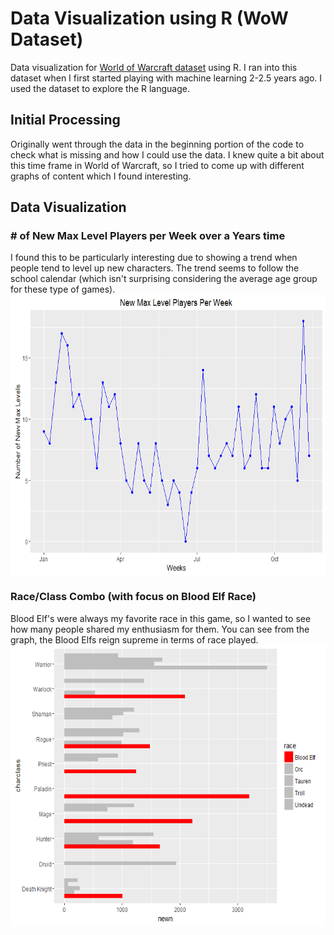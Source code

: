 # Data Visualization using R (WoW Dataset)
Data visualization for [World of Warcraft dataset](https://www.kaggle.com/mylesoneill/warcraft-avatar-history) using R.  I ran into this dataset when I first started playing with machine learning 2-2.5 years ago.  I used the dataset to explore the R language.   

## Initial Processing
Originally went through the data in the beginning portion of the code to check what is missing and how I could use the data.  I knew quite a bit about this time frame in World of Warcraft, so I tried to come up with different graphs of content which I found interesting.

## Data Visualization

### # of New Max Level Players per Week over a Years time
I found this to be particularly interesting due to showing a trend when people tend to level up new characters.  The trend seems to follow the school calendar (which isn't surprising considering the average age group for these type of games).
<img src="graphs/NewMaxLevelPlot.png" align="center" height="450">

### Race/Class Combo (with focus on Blood Elf Race)
Blood Elf's were always my favorite race in this game, so I wanted to see how many people shared my enthusiasm for them.  You can see from the graph, the Blood Elfs reign supreme in terms of race played.   
<img src="graphs/BloodElf_RaceClassCombo.png" align="center" height="450">
